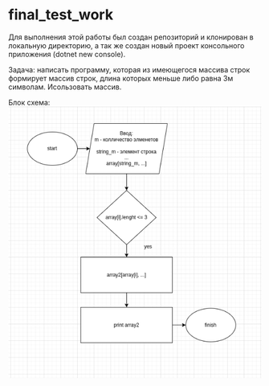 # final_test_work
Для выполнения этой работы был создан репозиторий и клонирован в локальную директорию, а так же создан новый проект консольного приложения (dotnet new console).

Задача: написать программу, которая из имеющегося массива строк формирует массив строк, длина которых меньше либо равна 3м символам.
Исользовать массив.

Блок схема:
![Block](img/1.png)